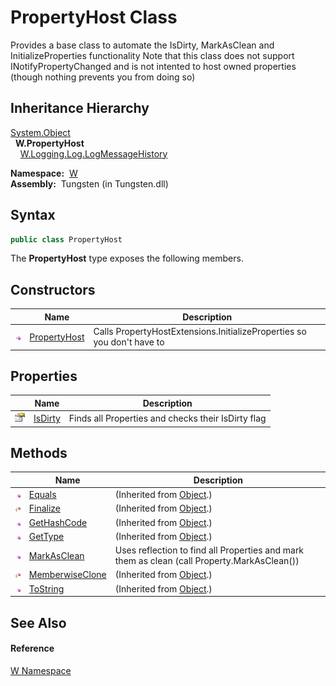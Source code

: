 PropertyHost Class
==================
   
Provides a base class to automate the IsDirty, MarkAsClean and InitializeProperties functionality Note that this class does not support INotifyPropertyChanged and is not intented to host owned properties (though nothing prevents you from doing so)



Inheritance Hierarchy
---------------------
[System.Object][1]  
  **W.PropertyHost**  
    [W.Logging.Log.LogMessageHistory][2]  

  **Namespace:**  [W][3]  
  **Assembly:**  Tungsten (in Tungsten.dll)

Syntax
------

```csharp
public class PropertyHost
```

The **PropertyHost** type exposes the following members.


Constructors
------------

                 | Name              | Description                                                            
---------------- | ----------------- | ---------------------------------------------------------------------- 
![Public method] | [PropertyHost][4] | Calls PropertyHostExtensions.InitializeProperties so you don't have to 


Properties
----------

                   | Name         | Description                                        
------------------ | ------------ | -------------------------------------------------- 
![Public property] | [IsDirty][5] | Finds all Properties and checks their IsDirty flag 


Methods
-------

                    | Name                  | Description                                                                                 
------------------- | --------------------- | ------------------------------------------------------------------------------------------- 
![Public method]    | [Equals][6]           | (Inherited from [Object][1].)                                                               
![Protected method] | [Finalize][7]         | (Inherited from [Object][1].)                                                               
![Public method]    | [GetHashCode][8]      | (Inherited from [Object][1].)                                                               
![Public method]    | [GetType][9]          | (Inherited from [Object][1].)                                                               
![Public method]    | [MarkAsClean][10]     | Uses reflection to find all Properties and mark them as clean (call Property.MarkAsClean()) 
![Protected method] | [MemberwiseClone][11] | (Inherited from [Object][1].)                                                               
![Public method]    | [ToString][12]        | (Inherited from [Object][1].)                                                               


See Also
--------

#### Reference
[W Namespace][3]  

[1]: http://msdn.microsoft.com/en-us/library/e5kfa45b
[2]: ../../W.Logging/Log_LogMessageHistory/README.md
[3]: ../README.md
[4]: _ctor.md
[5]: IsDirty.md
[6]: http://msdn.microsoft.com/en-us/library/bsc2ak47
[7]: http://msdn.microsoft.com/en-us/library/4k87zsw7
[8]: http://msdn.microsoft.com/en-us/library/zdee4b3y
[9]: http://msdn.microsoft.com/en-us/library/dfwy45w9
[10]: MarkAsClean.md
[11]: http://msdn.microsoft.com/en-us/library/57ctke0a
[12]: http://msdn.microsoft.com/en-us/library/7bxwbwt2
[Public method]: ../../_icons/pubmethod.gif "Public method"
[Public property]: ../../_icons/pubproperty.gif "Public property"
[Protected method]: ../../_icons/protmethod.gif "Protected method"